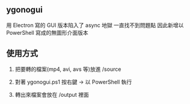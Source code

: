 ## ygonogui

用 Electron 寫的 GUI 版本陷入了 async 地獄
一直找不到問題點
因此新增以 PowerShell 寫成的無圖形介面版本


## 使用方式

1. 把要轉的檔案(mp4, avi, avs 等)放進 /source

2. 對著 ygonogui.ps1 按右鍵 -> 以 PowerShell 執行

3. 轉出來檔案會放在 /output 裡面
